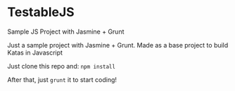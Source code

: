 # TestableJS
Sample JS Project with Jasmine + Grunt

Just a sample project with Jasmine + Grunt.
Made as a base project to build Katas in Javascript

Just clone this repo and: `npm install`

After that, just `grunt` it to start coding!
